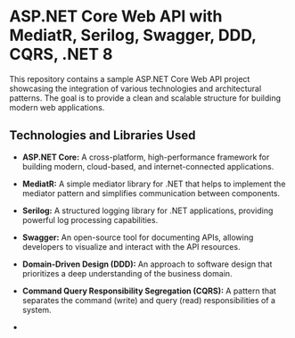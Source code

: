 # ASP.NET Core Web API with MediatR, Serilog, Swagger, DDD, CQRS, .NET 8

This repository contains a sample ASP.NET Core Web API project showcasing the integration of various technologies and architectural patterns. The goal is to provide a clean and scalable structure for building modern web applications.

## Technologies and Libraries Used

- **ASP.NET Core:** A cross-platform, high-performance framework for building modern, cloud-based, and internet-connected applications.

- **MediatR:** A simple mediator library for .NET that helps to implement the mediator pattern and simplifies communication between components.

- **Serilog:** A structured logging library for .NET applications, providing powerful log processing capabilities.

- **Swagger:** An open-source tool for documenting APIs, allowing developers to visualize and interact with the API resources.

- **Domain-Driven Design (DDD):** An approach to software design that prioritizes a deep understanding of the business domain.

- **Command Query Responsibility Segregation (CQRS):** A pattern that separates the command (write) and query (read) responsibilities of a system.
- 
